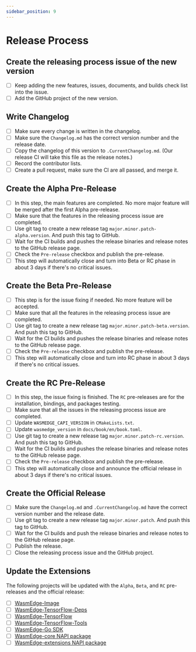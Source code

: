 ```yaml
---
sidebar_position: 9
---
```


# Release Process

## Create the releasing process issue of the new version

- [ ] Keep adding the new features, issues, documents, and builds check list into the issue.
- [ ] Add the GitHub project of the new version.

## Write Changelog

- [ ] Make sure every change is written in the changelog.
- [ ] Make sure the ``Changelog.md`` has the correct version number and the release date.
- [ ] Copy the changelog of this version to ``.CurrentChangelog.md``. (Our release CI will take this file as the release notes.)
- [ ] Record the contributor lists.
- [ ] Create a pull request, make sure the CI are all passed, and merge it.

## Create the Alpha Pre-Release

- [ ] In this step, the main features are completed. No more major feature will be merged after the first Alpha pre-release.
- [ ] Make sure that the features in the releasing process issue are completed.
- [ ] Use git tag to create a new release tag ``major.minor.patch-alpha.version``. And push this tag to GitHub.
- [ ] Wait for the CI builds and pushes the release binaries and release notes to the GitHub release page.
- [ ] Check the ``Pre-release`` checkbox and publish the pre-release.
- [ ] This step will automatically close and turn into Beta or RC phase in about 3 days if there's no critical issues.

## Create the Beta Pre-Release

- [ ] This step is for the issue fixing if needed. No more feature will be accepted.
- [ ] Make sure that all the features in the releasing process issue are completed.
- [ ] Use git tag to create a new release tag ``major.minor.patch-beta.version``. And push this tag to GitHub.
- [ ] Wait for the CI builds and pushes the release binaries and release notes to the GitHub release page.
- [ ] Check the ``Pre-release`` checkbox and publish the pre-release.
- [ ] This step will automatically close and turn into RC phase in about 3 days if there's no critical issues.

## Create the RC Pre-Release

- [ ] In this step, the issue fixing is finished. The `RC` pre-releases are for the installation, bindings, and packages testing.
- [ ] Make sure that all the issues in the releasing process issue are completed.
- [ ] Update `WASMEDGE_CAPI_VERSION` in `CMakeLists.txt`.
- [ ] Update `wasmedge_version` in `docs/book/en/book.toml`.
- [ ] Use git tag to create a new release tag ``major.minor.patch-rc.version``. And push this tag to GitHub.
- [ ] Wait for the CI builds and pushes the release binaries and release notes to the GitHub release page.
- [ ] Check the ``Pre-release`` checkbox and publish the pre-release.
- [ ] This step will automatically close and announce the official release in about 3 days if there's no critical issues.

## Create the Official Release

- [ ] Make sure the ``Changelog.md`` and ``.CurrentChangelog.md`` have the correct version number and the release date.
- [ ] Use git tag to create a new release tag ``major.minor.patch``. And push this tag to GitHub.
- [ ] Wait for the CI builds and push the release binaries and release notes to the GitHub release page.
- [ ] Publish the release.
- [ ] Close the releasing process issue and the GitHub project.

## Update the Extensions

The following projects will be updated with the `Alpha`, `Beta`, and `RC` pre-releases and the official release:

- [ ] [WasmEdge-Image](https://github.com/second-state/WasmEdge-image)
- [ ] [WasmEdge-TensorFlow-Deps](https://github.com/second-state/WasmEdge-tensorflow-deps)
- [ ] [WasmEdge-TensorFlow](https://github.com/second-state/WasmEdge-tensorflow)
- [ ] [WasmEdge-TensorFlow-Tools](https://github.com/second-state/WasmEdge-tensorflow-tools)
- [ ] [WasmEdge-Go SDK](https://github.com/second-state/WasmEdge-go)
- [ ] [WasmEdge-core NAPI package](https://github.com/second-state/wasmedge-core)
- [ ] [WasmEdge-extensions NAPI package](https://github.com/second-state/wasmedge-extensions)
